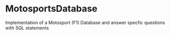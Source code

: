 # MotosportsDatabase
Implementation of a Motosport (F1) Database and answer specfic questions with SQL statements
